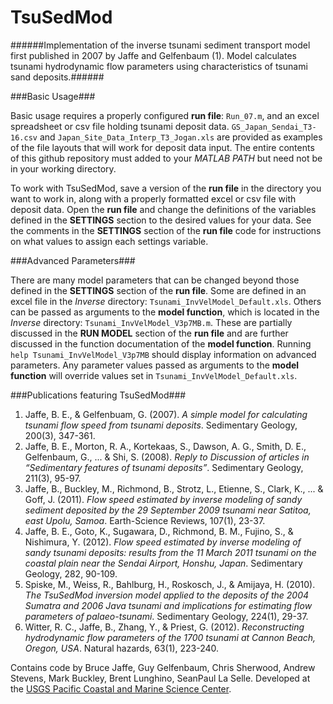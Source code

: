 # TsuSedMod #

######Implementation of the inverse tsunami sediment transport model first published in 2007 by Jaffe and Gelfenbaum (1). Model calculates tsunami hydrodynamic flow parameters using characteristics of tsunami sand deposits.######

###Basic Usage###

Basic usage requires a properly configured **run file**: `Run_07.m`, and an excel spreadsheet or csv file holding tsunami deposit data. `GS_Japan_Sendai_T3-16.csv` and `Japan_Site_Data_Interp_T3_Jogan.xls` are provided as examples of the file layouts that will work for deposit data input. The entire contents of this github repository must added to your *MATLAB PATH* but need not be in your working directory.

To work with TsuSedMod, save a version of the **run file** in the directory you want to work in, along with a properly formatted excel or csv file with deposit data. Open the **run file** and change the definitions of the variables defined in the **SETTINGS** section to the desired values for your data. See the comments in the **SETTINGS** section of the **run file** code for instructions on what values to assign each settings variable. 

###Advanced Parameters###

There are many model parameters that can be changed beyond those defined in the **SETTINGS** section of the **run file**. Some are defined in an excel file in the *Inverse* directory: `Tsunami_InvVelModel_Default.xls`. Others can be passed as arguments to the **model function**, which is located in the *Inverse* directory: `Tsunami_InvVelModel_V3p7MB.m`. These are partially discussed in the **RUN MODEL** section of the **run file** and are further discussed in the function documentation of the **model function**. Running `help Tsunami_InvVelModel_V3p7MB` should display information on advanced parameters. Any parameter values passed as arguments to the **model function** will override values set in `Tsunami_InvVelModel_Default.xls`.

###Publications featuring TsuSedMod###

1. Jaffe, B. E., & Gelfenbuam, G. (2007). *A simple model for calculating tsunami flow speed from tsunami deposits*. Sedimentary Geology, 200(3), 347-361.
2. Jaffe, B. E., Morton, R. A., Kortekaas, S., Dawson, A. G., Smith, D. E., Gelfenbaum, G., ... & Shi, S. (2008). *Reply to Discussion of articles in “Sedimentary features of tsunami deposits”*. Sedimentary Geology, 211(3), 95-97.
3. Jaffe, B., Buckley, M., Richmond, B., Strotz, L., Etienne, S., Clark, K., ... & Goff, J. (2011). *Flow speed estimated by inverse modeling of sandy sediment deposited by the 29 September 2009 tsunami near Satitoa, east Upolu, Samoa*. Earth-Science Reviews, 107(1), 23-37.
4. Jaffe, B. E., Goto, K., Sugawara, D., Richmond, B. M., Fujino, S., & Nishimura, Y. (2012). *Flow speed estimated by inverse modeling of sandy tsunami deposits: results from the 11 March 2011 tsunami on the coastal plain near the Sendai Airport, Honshu, Japan*. Sedimentary Geology, 282, 90-109.
5. Spiske, M., Weiss, R., Bahlburg, H., Roskosch, J., & Amijaya, H. (2010). *The TsuSedMod inversion model applied to the deposits of the 2004 Sumatra and 2006 Java tsunami and implications for estimating flow parameters of palaeo-tsunami*. Sedimentary Geology, 224(1), 29-37.
6. Witter, R. C., Jaffe, B., Zhang, Y., & Priest, G. (2012). *Reconstructing hydrodynamic flow parameters of the 1700 tsunami at Cannon Beach, Oregon, USA*. Natural hazards, 63(1), 223-240.

Contains code by Bruce Jaffe, Guy Gelfenbaum, Chris Sherwood, Andrew Stevens, Mark Buckley, Brent Lunghino, SeanPaul La Selle. Developed at the [USGS Pacific Coastal and Marine Science Center](http://walrus.wr.usgs.gov/index.html).
